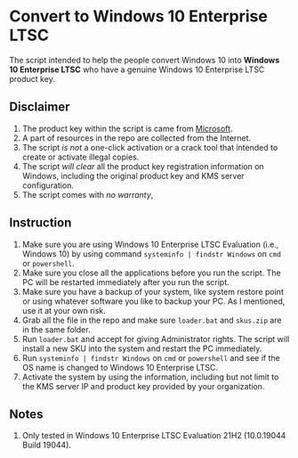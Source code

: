 # Convert to Windows 10 Enterprise LTSC
The script intended to help the people convert Windows 10 into **Windows 10 Enterprise LTSC** who have a genuine Windows 10 Enterprise LTSC product key.

## Disclaimer
1. The product key within the script is came from [Microsoft](https://docs.microsoft.com/en-us/windows-server/get-started/kms-client-activation-keys).
3. A part of resources in the repo are collected from the Internet.
2. The script *is not* a one-click activation or a crack tool that intended to create or activate illegal copies.
4. The script *will clear* all the product key registration information on Windows, including the original product key and KMS server configuration.
5. The script comes with *no warranty*, 

## Instruction
1. Make sure you are using Windows 10 Enterprise LTSC Evaluation (i.e., Windows 10) by using command `systeminfo | findstr Windows` on `cmd` or `powershell`.
2. Make sure you close all the applications before you run the script. The PC will be restarted immediately after you run the script.
3. Make sure you have a backup of your system, like system restore point or using whatever software you like to backup your PC. As I mentioned, use it at your own risk.
4. Grab all the file in the repo and make sure `loader.bat` and `skus.zip` are in the same folder.
5. Run `loader.bat` and accept for giving Administrator rights. The script will install a new SKU into the system and restart the PC immediately.
6. Run `systeminfo | findstr Windows` on `cmd` or `powershell` and see if the OS name is changed to Windows 10 Enterprise LTSC.
7. Activate the system by using the information, including but not limit to the KMS server IP and product key provided by your organization.

## Notes
1. Only tested in Windows 10 Enterprise LTSC Evaluation 21H2 (10.0.19044 Build 19044).
